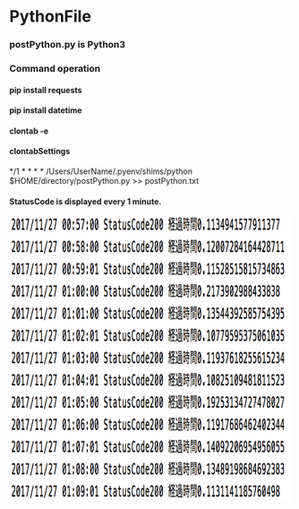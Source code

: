 # PythonFile

### postPython.py is Python3
### Command operation
#### pip install requests
#### pip install datetime
#### clontab -e

#### clontabSettings
*/1 * * * * /Users/UserName/.pyenv/shims/python $HOME/directory/postPython.py >> postPython.txt

#### StatusCode is displayed every 1 minute.
<img src="https://github.com/daisukenagata/PythonFile/blob/master/crontabImage.png?raw=true" width="520px" height="510px">
